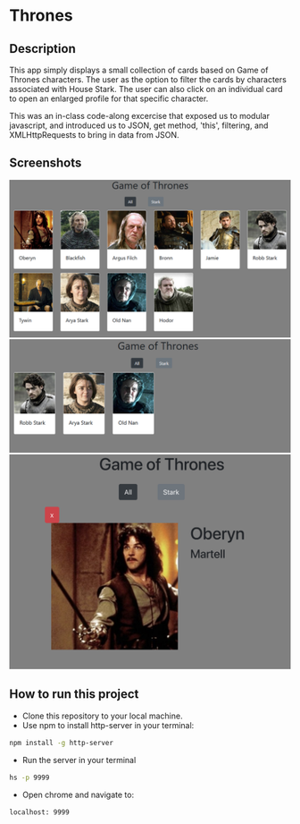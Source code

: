 # Thrones

## Description
This app simply displays a small collection of cards based on Game of Thrones characters. The user as the option to filter the cards by characters associated with House Stark. The user can also click on an individual card to open an enlarged profile for that specific character.

This was an in-class code-along excercise that exposed us to modular javascript, and introduced us to JSON, get method, 'this', filtering, and XMLHttpRequests to bring in data from JSON.

## Screenshots
![main screen shot](./screenshots/thrones1.png)
![next screen shot](./screenshots/thrones2.png)
![final screen shot](./screenshots/thrones3.png)

## How to run this project
* Clone this repository to your local machine.
* Use npm to install http-server in your terminal:
```sh
npm install -g http-server
```
* Run the server in your terminal
```sh
hs -p 9999
```
* Open chrome and navigate to:
```
localhost: 9999
```

